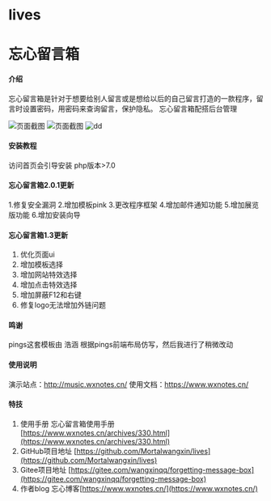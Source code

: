 # lives
# 忘心留言箱

#### 介绍
忘心留言箱是针对于想要给别人留言或是想给以后的自己留言打造的一款程序，留言时设置密码，用密码来查询留言，保护隐私。
忘心留言箱配搭后台管理

![页面截图](https://img.wxnotes.cn/2023/01/13/afbf49fc344aa.png)
![页面截图](https://img.wxnotes.cn/2023/01/11/eec8a7b65b1a7.png)
![dd](https://img.wxnotes.cn/2023/01/13/84cc6e5d2d7ce.png)

#### 安装教程
访问首页会引导安装
php版本>7.0
#### 忘心留言箱2.0.1更新
1.修复安全漏洞
2.增加模板pink
3.更改程序框架
4.增加邮件通知功能
5.增加展览版功能
6.增加安装向导

#### 忘心留言箱1.3更新
1. 优化页面ui
2. 增加模板选择
3. 增加网站特效选择
4. 增加点击特效选择
5. 增加屏蔽F12和右键
6. 修复logo无法增加外链问题
#### 鸣谢
pings这套模板由 浩涵 根据pings前端布局仿写，然后我进行了稍微改动
#### 使用说明

演示站点：http://music.wxnotes.cn/
使用文档：https://www.wxnotes.cn/

#### 特技

1.  使用手册 忘心留言箱使用手册[https://www.wxnotes.cn/archives/330.html](https://www.wxnotes.cn/archives/330.html)
2.  GitHub项目地址 [https://github.com/Mortalwangxin/lives](https://github.com/Mortalwangxin/lives)
3.  Gitee项目地址 [https://gitee.com/wangxinqq/forgetting-message-box](https://gitee.com/wangxinqq/forgetting-message-box)
4. 作者blog 忘心博客[https://www.wxnotes.cn/](https://www.wxnotes.cn/)
